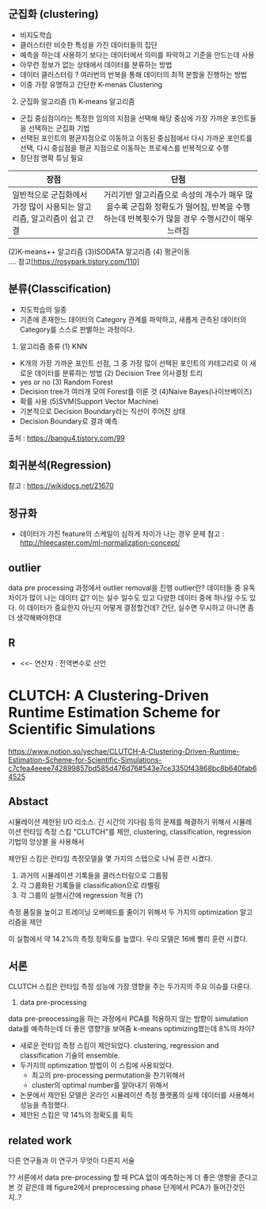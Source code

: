 ## 군집화 (clustering)
- 비지도학습
- 클러스터란 비슷한 특성을 가진 데이터들의 집단
- 예측을 하는데 사용하기 보다는 데이터에서 의미를 파악하고 기준을 만드는데 사용
- 아무런 정보가 없는 상태에서 데이터를 분류하는 방법
- 데이터 클러스터링 ? 여러번의 반복을 통해 데이터의 최적 분할을 진행하는 방법
- 이중 가장 유명하고 간단한 K-menas Clustering

2. 군집화 알고리즘
(1) K-means 알고리즘
* 군집 중심점이라는 특정한 임의의 지점을 선택해 해당 중심에 가장 가까운 포인트들을 선택하는 군집화 기법
* 선택된 포인트의 평균지점으로 이동하고 이동된 중심점에서 다시 가까운 포인트를 선택, 다시 중심점을 평균 지점으로 이동하는 프로세스를 반복적으로 수행
* 장단점 명확 튜닝 필요

|  장점  |      단점      | 
|----------|:-------------:|
| 일반적으로 군집화에서 가장 많이 사용되는 알고리즘, 알고리즘이 쉽고 간결 |   거리기반 알고리즘으로 속성의 개수가 매우 많을수록 군집화 정확도가 떨어짐, 반복을 수행하는데 반복횟수가 많을 경우 수행시간이 매우 느려짐 |

(2)K-means++ 알고리즘
(3)ISODATA 알고리즘
(4) 평균이동  
....
참고[https://rosypark.tistory.com/110]


## 분류(Classcification)
- 지도학습의 일종
- 기존에 존재한느 데이터의 Category 관계를 파악하고, 새롭게 관측된 데이터의 Category를 스스로 판별하는 과정이다.

1. 알고리즘 종류
(1) KNN
- K개의 가장 가까운 포인트 선점, 그 중 가장 많이 선택된 포인트의 카테고리로 이 새로운 데이터를 분류하는 방법
(2) Decision Tree 의사결정 트리
- yes or no
(3) Random Forest
- Decision tree가 여러개 모여 Forest를 이룬 것
(4)Naive Bayes(나이브베이즈)
- 확률 사용
(5)SVM(Support Vector Machine)
- 기본적으로 Decision Boundary라는 직선이 주어진 상태
- Decision Boundary로 결과 예측

출처 : https://bangu4.tistory.com/99

## 회귀분석(Regression)
참고 : https://wikidocs.net/21670


## 정규화 
-  데이터가 가진 feature의 스케일이 심하게 차이가 나는 경우 문제
참고 : http://hleecaster.com/ml-normalization-concept/


## outlier 
data pre processing 과정에서 outlier removal을 진행 
outlier란?
데이터들 중 유독 차이가 많이 나는 데이터 값? 이는 실수 일수도 있고 다양한 데이터 중에 하나일 수도 있다. 이 데이터가 중요한지 아닌지 어떻게 결정할건데?
간단, 실수면 무시하고 아니면 좀 더 생각해봐야한대


## R
* <<- 연산자 : 전역변수로 선언

# CLUTCH: A Clustering-Driven Runtime Estimation Scheme for Scientific Simulations

https://www.notion.so/yechae/CLUTCH-A-Clustering-Driven-Runtime-Estimation-Scheme-for-Scientific-Simulations-c7cfea4eeee742899857bd585d476d76#543e7ce3350f43868bc8b640fab64525

## Abstact

시뮬레이션 제한된 I/O 리소스. 긴 시간의 기다림 등의 문제를 해결하기 위해서 시뮬레이션 런타임 측정 스킴 "CLUTCH"를 제안, clustering, classification, regression 기법의 앙상블 을 사용해서 

제안된 스킴은 런타임 측정모델을 몇 가지의 스텝으로 나눠 훈련 시켰다.

1. 과거의 시뮬레이션 기록들을 클러스터링으로 그룹핑
2. 각 그룹화된 기록들을 classification으로 라벨링
3. 각 그룹의 실행시간에 regression 적용 (?)

측정 품질을 높이고 트레이닝 오버헤드를 줄이기 위해서 두 가지의 optimization 알고리즘을 제안 

이 실험에서 약 14.2%의 측정 정확도를 높였다.  우리 모델은 16배 빨리 훈련 시켰다.

## 서론

CLUTCH 스킴은 런타임 측정 성능에 가장 영향을 주는 두가지의 주요 이슈를 다룬다.

1. data pre-processing 

data pre-preocessing을 하는 과정에서 PCA를 적용하지 않는 방향이 simulation data를 예측하는데 더 좋은 영향?을 보여줌 
k-means optimizing했는데 8%의 차이?

- 새로운 런타임 측정 스킴이 제안되었다. clustering, regression and classification 기술의 ensemble.
- 두가지의 optimization 방법이 이 스킴에 사용되었다. 
    - 최고의 pre-processing permutation을 찬기위해서
    - cluster의 optimal number를 알아내기 위해서 
- 논문에서 제안된 모델은 온라인 시뮬레이션 측정 플랫폼의 실제 데이터를 사용해서 성능을 측정했다.
- 제안된 스킴은 약 14%의 정확도를 획득 
## related work 
다른 연구들과 이 연구가 무엇이 다른지 서술

?? 서론에서 data pre-processing 할 때 PCA 없이 예측하는게 더 좋은 영향을 준다고 본 것 같은데 왜 figure2에서 preprocessing phase 단게에서 PCA가 들어간것인지..?